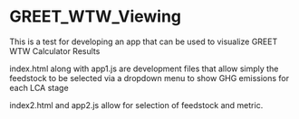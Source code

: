 # GREET_WTW_Viewing
This is a test for developing an app that can be used to visualize GREET WTW Calculator Results

index.html along with app1.js are development files that allow simply the feedstock to be selected via a dropdown menu to show GHG emissions for each LCA stage

index2.html and app2.js allow for selection of feedstock and metric.